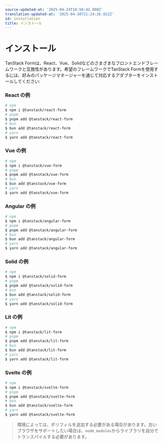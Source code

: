 ```yaml
---
source-updated-at: '2025-04-24T18:50:42.000Z'
translation-updated-at: '2025-04-30T21:24:26.022Z'
id: installation
title: インストール
---
```


# インストール

TanStack Formは、React、Vue、Solidなどのさまざまなフロントエンドフレームワークと互換性があります。希望のフレームワークでTanStack Formを使用するには、好みのパッケージマネージャーを通じて対応するアダプターをインストールしてください:

### React の例

```bash
# npm
$ npm i @tanstack/react-form
# pnpm
$ pnpm add @tanstack/react-form
# bun
$ bun add @tanstack/react-form
# yarn
$ yarn add @tanstack/react-form
```

### Vue の例

```bash
# npm
$ npm i @tanstack/vue-form
# pnpm
$ pnpm add @tanstack/vue-form
# bun
$ bun add @tanstack/vue-form
# yarn
$ yarn add @tanstack/vue-form
```

### Angular の例

```bash
# npm
$ npm i @tanstack/angular-form
# pnpm
$ pnpm add @tanstack/angular-form
# bun
$ bun add @tanstack/angular-form
# yarn
$ yarn add @tanstack/angular-form
```

### Solid の例

```bash
# npm
$ npm i @tanstack/solid-form
# pnpm
$ pnpm add @tanstack/solid-form
# bun
$ bun add @tanstack/solid-form
# yarn
$ yarn add @tanstack/solid-form
```

### Lit の例

```bash
# npm
$ npm i @tanstack/lit-form
# pnpm
$ pnpm add @tanstack/lit-form
# bun
$ bun add @tanstack/lit-form
# yarn
$ yarn add @tanstack/lit-form
```

### Svelte の例

```bash
# npm
$ npm i @tanstack/svelte-form
# pnpm
$ pnpm add @tanstack/svelte-form
# bun
$ bun add @tanstack/svelte-form
# yarn
$ yarn add @tanstack/svelte-form
```

> 環境によっては、ポリフィルを追加する必要がある場合があります。古いブラウザをサポートしたい場合は、`node_modules`からライブラリを自分でトランスパイルする必要があります。
